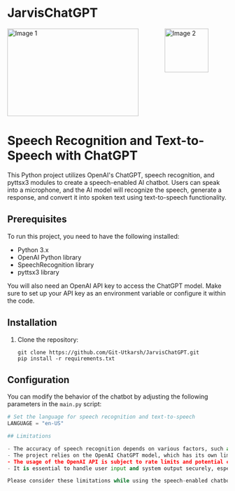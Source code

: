 # JarvisChatGPT 
<div style="display: flex;">
  <img src="https://uploads-ssl.webflow.com/5b105a0c66f2f636c7884a17/64063dbcad97bd421b437096_chatgpt.jpg" alt="Image 1" width="300" height="200" style="margin-right: 20px;">
  <img src="https://upload.wikimedia.org/wikipedia/commons/thumb/c/c3/Python-logo-notext.svg/935px-Python-logo-notext.svg.png" alt="Image 2" width="100" height="100" style="margin-left:40px;">
</div>

# Speech Recognition and Text-to-Speech with ChatGPT

This Python project utilizes OpenAI's ChatGPT, speech recognition, and pyttsx3 modules to create a speech-enabled AI chatbot. Users can speak into a microphone, and the AI model will recognize the speech, generate a response, and convert it into spoken text using text-to-speech functionality.

## Prerequisites

To run this project, you need to have the following installed:

- Python 3.x
- OpenAI Python library
- SpeechRecognition library
- pyttsx3 library

You will also need an OpenAI API key to access the ChatGPT model. Make sure to set up your API key as an environment variable or configure it within the code.

## Installation

1. Clone the repository:

   ```shell
   git clone https://github.com/Git-Utkarsh/JarvisChatGPT.git
   pip install -r requirements.txt
## Configuration

You can modify the behavior of the chatbot by adjusting the following parameters in the `main.py` script:

```python
# Set the language for speech recognition and text-to-speech
LANGUAGE = "en-US"

## Limitations

- The accuracy of speech recognition depends on various factors, such as microphone quality and ambient noise. For optimal results, it is recommended to use a good quality microphone and minimize background noise during interactions with the chatbot.
- The project relies on the OpenAI ChatGPT model, which has its own limitations. The responses generated by the model might occasionally be incorrect, nonsensical, or sensitive to input phrasing. The model's behavior is based on the data it was trained on and may not always align perfectly with human expectations.
- The usage of the OpenAI API is subject to rate limits and potential costs associated with API calls. Make sure to review the OpenAI documentation to understand the limitations and pricing details of using the ChatGPT API.
- It is essential to handle user input and system output securely, especially if dealing with sensitive or personal information. Take appropriate measures to protect user privacy and ensure data security when deploying or extending this project.

Please consider these limitations while using the speech-enabled chatbot and adjust your expectations accordingly.

